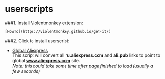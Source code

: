 # userscripts

###1. Install Violentmonkey extension:

    [HowTo](https://violentmonkey.github.io/get-it/)

###2. Click to install userscript:

   * [Global Aliexpress](https://github.com/Perlovka/userscripts/raw/master/global_aliexpress.user.js)  
      This script will convert all **ru.aliexpress.com** and **ali.pub** links to point to global **www.aliexpress.com** site.  
      *Note: this could take some time after page finished to load (usually a few seconds)*
